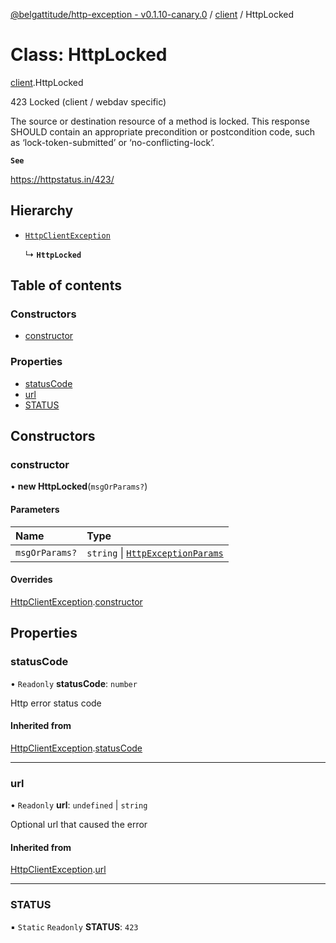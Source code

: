 [@belgattitude/http-exception - v0.1.10-canary.0](../README.md) / [client](../modules/client.md) / HttpLocked

# Class: HttpLocked

[client](../modules/client.md).HttpLocked

423 Locked (client / webdav specific)

The source or destination resource of a method is locked. This response SHOULD contain an
appropriate precondition or postcondition code, such as ‘lock-token-submitted’ or ‘no-conflicting-lock’.

**`See`**

https://httpstatus.in/423/

## Hierarchy

- [`HttpClientException`](base.HttpClientException.md)

  ↳ **`HttpLocked`**

## Table of contents

### Constructors

- [constructor](client.HttpLocked.md#constructor)

### Properties

- [statusCode](client.HttpLocked.md#statuscode)
- [url](client.HttpLocked.md#url)
- [STATUS](client.HttpLocked.md#status)

## Constructors

### constructor

• **new HttpLocked**(`msgOrParams?`)

#### Parameters

| Name           | Type                                                                         |
| :------------- | :--------------------------------------------------------------------------- |
| `msgOrParams?` | `string` \| [`HttpExceptionParams`](../modules/types.md#httpexceptionparams) |

#### Overrides

[HttpClientException](base.HttpClientException.md).[constructor](base.HttpClientException.md#constructor)

## Properties

### statusCode

• `Readonly` **statusCode**: `number`

Http error status code

#### Inherited from

[HttpClientException](base.HttpClientException.md).[statusCode](base.HttpClientException.md#statuscode)

---

### url

• `Readonly` **url**: `undefined` \| `string`

Optional url that caused the error

#### Inherited from

[HttpClientException](base.HttpClientException.md).[url](base.HttpClientException.md#url)

---

### STATUS

▪ `Static` `Readonly` **STATUS**: `423`
